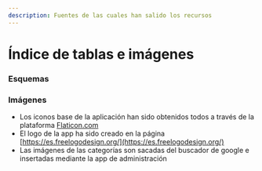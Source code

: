 ```yaml
---
description: Fuentes de las cuales han salido los recursos
---
```


# Índice de tablas e imágenes

### Esquemas

### Imágenes

* Los iconos base de la aplicación han sido obtenidos todos a través de la plataforma [Flaticon.com](https://www.flaticon.es/)
* El logo de la app ha sido creado en la página [https://es.freelogodesign.org/](https://es.freelogodesign.org/)
* Las imágenes de las categorías son sacadas del buscador de google e insertadas mediante la app de administración

